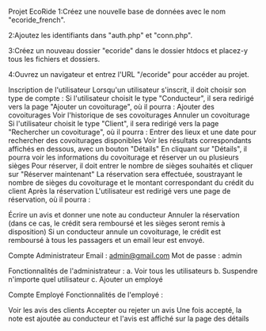Projet EcoRide
1:Créez une nouvelle base de données avec le nom "ecoride_french".

2:Ajoutez les identifiants dans "auth.php" et "conn.php".

3:Créez un nouveau dossier "ecoride" dans le dossier htdocs et placez-y tous les fichiers et dossiers.

4:Ouvrez un navigateur et entrez l'URL "/ecoride" pour accéder au projet.

Inscription de l'utilisateur
Lorsqu'un utilisateur s'inscrit, il doit choisir son type de compte :
Si l'utilisateur choisit le type "Conducteur", il sera redirigé vers la page "Ajouter un covoiturage", où il pourra :
Ajouter des covoiturages
Voir l'historique de ses covoiturages
Annuler un covoiturage
Si l'utilisateur choisit le type "Client", il sera redirigé vers la page "Rechercher un covoiturage", où il pourra :
Entrer des lieux et une date pour rechercher des covoiturages disponibles
Voir les résultats correspondants affichés en dessous, avec un bouton "Détails"
En cliquant sur "Détails", il pourra voir les informations du covoiturage et réserver un ou plusieurs sièges
Pour réserver, il doit entrer le nombre de sièges souhaités et cliquer sur "Réserver maintenant"
La réservation sera effectuée, soustrayant le nombre de sièges du covoiturage et le montant correspondant du crédit du client
Après la réservation
L'utilisateur est redirigé vers une page de réservation, où il pourra :

Écrire un avis et donner une note au conducteur
Annuler la réservation (dans ce cas, le crédit sera remboursé et les sièges seront remis à disposition)
Si un conducteur annule un covoiturage, le crédit est remboursé à tous les passagers et un email leur est envoyé.

Compte Administrateur
Email : admin@gmail.com
Mot de passe : admin

Fonctionnalités de l'administrateur :
a. Voir tous les utilisateurs
b. Suspendre n'importe quel utilisateur
c. Ajouter un employé

Compte Employé
Fonctionnalités de l'employé :

Voir les avis des clients
Accepter ou rejeter un avis
Une fois accepté, la note est ajoutée au conducteur et l'avis est affiché sur la page des détails


